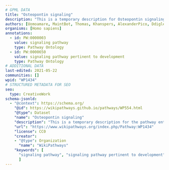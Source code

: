 ```yaml
---
# GPML DATA
title: "Osteopontin signaling"
description: "This is a temporary description for Osteopontin signaling"
authors: [Uomoamare, MaintBot, Thomas, Khanspers, AlexanderPico, Ddigles, Mkutmon, Egonw, Eweitz]
organisms: [Homo sapiens]
annotations:
  - id: PW:0000003
    value: signaling pathway
    type: Pathway Ontology
  - id: PW:0000650
    value: signaling pathway pertinent to development
    type: Pathway Ontology
# ADDITIONAL DATA
last-edited: 2021-05-22
communities: []
wpid: "WP1434"
# STRUCTURED METADATA FOR SEO
seo:
  type: CreativeWork
schema-jsonld:
  - "@context": https://schema.org/
    "@id": https://wikipathways.github.io/pathways/WP554.html
    "@type": Dataset
    "name": "Osteopontin signaling"
    "description": "This is a temporary description for the pathway entitled: Osteopontin signaling"
    "url": "https://www.wikipathways.org/index.php/Pathway:WP1434"
    "license": CC0
    "creator":
    - "@type": Organization
      "name": "WikiPathways"
    "keywords": [
      "signaling pathway", "signaling pathway pertinent to development",
      ]
---
```

